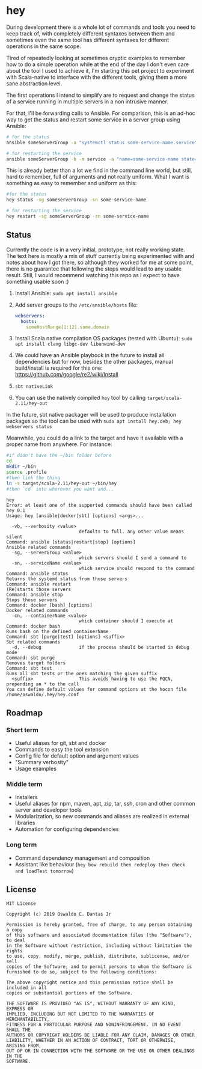 # hey

During development there is a whole lot of commands and tools you need to keep track of, with completely different syntaxes between them and sometimes even the same tool has different syntaxes for different operations in the same scope.

Tired of repeatedly looking at sometimes cryptic examples to remember how to do a simple operation while at the end of the day I don't even care about the tool I used to achieve it, I'm starting this pet project to experiment with Scala-native to interface with the different tools, giving them a more sane abstraction level.

The first operations I intend to simplify are to request and change the status of a service running in multiple servers in a non intrusive manner.

For that, I'll be forwarding calls to Ansible. For comparison, this is an ad-hoc way to get the status and restart some service in a server group using Ansible:

```bash
# for the status
ansible someServerGroup -a "systemctl status some-service-name.service"

# for restarting the service
ansible someServerGroup -b -m service -a "name=some-service-name state=restarted"
```

This is already better than a lot we find in the command line world, but still, hard to remember, full of arguments and not really uniform. What I want is something as easy to remember and uniform as this:

```bash
#for the status
hey status -sg someServerGroup -sn some-service-name

# for restarting the service
hey restart -sg someServerGroup -sn some-service-name
```

## Status

Currently the code is in a very initial, prototype, not really working state. The text here is mostly a mix of stuff currently being experimented with and notes about how I got there, so although they worked for me at some point, there is no guarantee that following the steps would lead to any usable result. Still, I would recommend watching this repo as I expect to have something usable soon :)

1. Install Ansible: `sudo apt install ansible`
2. Add server groups to the `/etc/ansible/hosts` file:

   ```yaml
   webservers:
     hosts:
       someHostRange[1:12].some.domain
   ```

3. Install Scala native compilation OS packages (tested with Ubuntu): `sudo apt install clang libgc-dev libunwind-dev`
4. We could have an Ansible playbook in the future to install all dependencies but for now, besides the other packages, manual build/install is required for this one: <https://github.com/google/re2/wiki/Install>
5. `sbt nativeLink`
6. You can use the natively compiled `hey` tool by calling `target/scala-2.11/hey-out`

In the future, sbt native packager will be used to produce installation packages so the tool can be used with `sudo apt install hey.deb; hey webservers status`

Meanwhile, you could do a link to the target and have it available with a proper name from anywhere. For instance:

```bash
#if didn't have the ~/bin folder before
cd
mkdir ~/bin
source .profile
#then link the thing
ln -s target/scala-2.11/hey-out ~/bin/hey
#then `cd` into wherever you want and...
```

```text
hey                                     
Error: at least one of the supported commands should have been called
hey 0.1
Usage: hey [ansible|docker|sbt] [options] <args>...

  -vb, --verbosity <value>
                           defaults to full. any other value means silent
Command: ansible [status|restart|stop] [options]
Ansible related commands
  -sg, --serverGroup <value>
                           which servers should I send a command to
  -sn, --serviceName <value>
                           which service should respond to the command
Command: ansible status
Returns the systemd status from those servers
Command: ansible restart
(Re)starts those servers
Command: ansible stop
Stops those servers
Command: docker [bash] [options]
Docker related commands
  -cn, --containerName <value>
                           which container should I execute at
Command: docker bash
Runs bash on the defined containerName
Command: sbt [purge|test] [options] <suffix>
Sbt related commands
  -d, --debug              if the process should be started in debug mode
Command: sbt purge
Removes target folders
Command: sbt test
Runs all sbt tests or the ones matching the given suffix
  <suffix>                 This avoids having to use the FQCN, prepending an * to the call
You can define default values for command options at the hocon file /home/oswaldo/.hey/hey.conf
```

## Roadmap

### Short term

* Useful aliases for git, sbt and docker
* Commands to easy the tool extension
* Config file for default option and argument values
* "Summary verbosity"
* Usage examples

### Middle term

* Installers
* Useful aliases for npm, maven, apt, zip, tar, ssh, cron and other common server and developer tools
* Modularization, so new commands and aliases are realized in external libraries
* Automation for configuring dependencies

### Long term

* Command dependency management and composition
* Assistant like behaviour (`hey bow rebuild then redeploy then check and loadTest tomorrow`)

## License

```license
MIT License

Copyright (c) 2019 Oswaldo C. Dantas Jr

Permission is hereby granted, free of charge, to any person obtaining a copy
of this software and associated documentation files (the "Software"), to deal
in the Software without restriction, including without limitation the rights
to use, copy, modify, merge, publish, distribute, sublicense, and/or sell
copies of the Software, and to permit persons to whom the Software is
furnished to do so, subject to the following conditions:

The above copyright notice and this permission notice shall be included in all
copies or substantial portions of the Software.

THE SOFTWARE IS PROVIDED "AS IS", WITHOUT WARRANTY OF ANY KIND, EXPRESS OR
IMPLIED, INCLUDING BUT NOT LIMITED TO THE WARRANTIES OF MERCHANTABILITY,
FITNESS FOR A PARTICULAR PURPOSE AND NONINFRINGEMENT. IN NO EVENT SHALL THE
AUTHORS OR COPYRIGHT HOLDERS BE LIABLE FOR ANY CLAIM, DAMAGES OR OTHER
LIABILITY, WHETHER IN AN ACTION OF CONTRACT, TORT OR OTHERWISE, ARISING FROM,
OUT OF OR IN CONNECTION WITH THE SOFTWARE OR THE USE OR OTHER DEALINGS IN THE
SOFTWARE.
```
